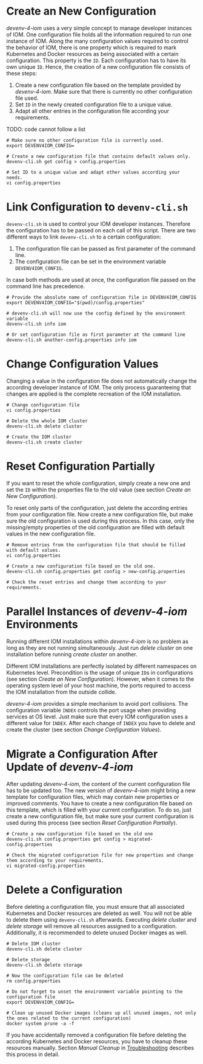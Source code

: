 # Create an New Configuration

_devenv-4-iom_ uses a very simple concept to manage developer instances of IOM. One configuration file holds all the information required to run one instance of IOM. Along the many configuration values required to control the behavior of IOM, there is one property which is required to mark Kubernetes and Docker resources as being associated with a certain configuration. This property is the `ID`. Each configuration has to have its own unique `ID`. Hence, the creation of a new configuration file consists of these steps:

1. Create a new configuration file based on the template provided by _devenv-4-iom_. Make sure that there is currently no other configuration file used.
1. Set `ID` in the newly created configuration file to a unique value.
1. Adapt all other entries in the configuration file according your requirements.

TODO: code cannot follow a list

    # Make sure no other configuration file is currently used.
    export DEVENV4IOM_CONFIG=
    
    # Create a new configuration file that contains default values only.
    devenv-cli.sh get config > config.properties
    
    # Set ID to a unique value and adapt other values according your needs.
    vi config.properties

# Link Configuration to `devenv-cli.sh`

`devenv-cli.sh` is used to control your IOM developer instances. Therefore the configuration has to be passed on each call of this script. There are two different ways to link `devenv-cli.sh` to a certain configuration:

1. The configuration file can be passed as first parameter of the command line.
2. The configuration file can be set in the environment variable `DEVENV4IOM_CONFIG`.

In case both methods are used at once, the configuration file passed on the command line has precedence.

    # Provide the absolute name of configuration file in DEVENV4IOM_CONFIG
    export DEVENV4IOM_CONFIG="$(pwd)/config.properties"
    
    # devenv-cli.sh will now use the config defined by the environment variable
    devenv-cli.sh info iom
    
    # Or set configuration file as first parameter at the command line
    devenv-cli.sh another-config.properties info iom
    
# Change Configuration Values

Changing a value in the configuration file does not automatically change the according developer instance of IOM. The only process guaranteeing that changes are applied is the complete recreation of the IOM installation.

    # Change configuration file
    vi config.properties
    
    # Delete the whole IOM cluster
    devenv-cli.sh delete cluster

    # Create the IOM cluster
    devenv-cli.sh create cluster

# Reset Configuration Partially

If you want to reset the whole configuration, simply create a new one and set the `ID` within the properties file to the old value (see section _Create an New Configuration_).

To reset only parts of the configuration, just delete the according entries from your configuration file. Now create a new configuration file, but make sure the old configuration is used during this process. In this case, only the missing/empty properties of the old configuration are filled with default values in the new configuration file.

    # Remove entries from the configuration file that should be filled with default values.
    vi config.properties
    
    # Create a new configuration file based on the old one.
    devenv-cli.sh config.properties get config > new-config.properties
    
    # Check the reset entries and change them according to your requirements.

# Parallel Instances of _devenv-4-iom_ Environments

Running different IOM installations within _devenv-4-iom_ is no problem as long as they are not running simultaneously. Just run _delete cluster_ on one installation before running _create cluster_ on another.

Different IOM installations are perfectly isolated by different namespaces on Kubernetes level. Precondition is the usage of unique `ID`s in configurations (see section _Create an New Configuration_). However, when it comes to the operating system level of your host machine, the ports required to access the IOM installation from the outside collide.

_devenv-4-iom_ provides a simple mechanism to avoid port collisions. The configuration variable `INDEX` controls the port usage when providing services at OS level. Just make sure that every IOM configuration uses a different value for `INDEX`. After each change of `INDEX` you have to delete and create the cluster (see section _Change Configuration Values_).

# Migrate a Configuration After Update of _devenv-4-iom_

After updating _devenv-4-iom_, the content of the current configuration file has to be updated too. The new version of _devenv-4-iom_ might bring a new template for configuration files, which may contain new properties or improved comments. You have to create a new configuration file based on this template, which is filled with your current configuration. To do so, just create a new configuration file, but make sure your current configuration is used during this process (see section _Reset Configuration Partially_).

    # Create a new configuration file based on the old one
    devenv-cli.sh config.properties get config > migrated-config.properties
    
    # Check the migrated configuration file for new properties and change them according to your requirements.
    vi migrated-config.properties

# Delete a Configuration

Before deleting a configuration file, you must ensure that all associated Kubernetes and Docker resources are deleted as well. You will not be able to delete them using `devenv-cli.sh` afterwards. Executing _delete cluster_ and _delete storage_ will remove all resources assigned to a configuration. Additionally, it is recommended to delete unused Docker images as well.

    # Delete IOM cluster
    devenv-cli.sh delete cluster
    
    # Delete storage
    devenv-cli.sh delete storage
    
    # Now the configuration file can be deleted
    rm config.properties
    
    # Do not forget to unset the environment variable pointing to the configuration file
    export DEVENV4IOM_CONFIG=
    
    # Clean up unused Docker images (cleans up all unused images, not only the ones related to the current configuration)
    docker system prune -a -f

If you have accidentally removed a configuration file before deleting the according Kubernetes and Docker resources, you have to cleanup these resources manually. Section _Manual Cleanup_ in [Troubleshooting](06_troubleshooting.md) describes this process in detail.